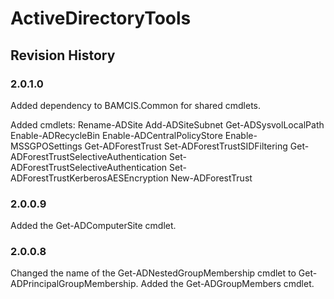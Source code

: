# ActiveDirectoryTools

## Revision History

### 2.0.1.0
Added dependency to BAMCIS.Common for shared cmdlets.

Added cmdlets:
		Rename-ADSite
		Add-ADSiteSubnet
		Get-ADSysvolLocalPath
		Enable-ADRecycleBin
		Enable-ADCentralPolicyStore
		Enable-MSSGPOSettings
		Get-ADForestTrust
		Set-ADForestTrustSIDFiltering
		Get-ADForestTrustSelectiveAuthentication
		Set-ADForestTrustSelectiveAuthentication
		Set-ADForestTrustKerberosAESEncryption
		New-ADForestTrust

### 2.0.0.9
Added the Get-ADComputerSite cmdlet.

### 2.0.0.8
Changed the name of the Get-ADNestedGroupMembership cmdlet to Get-ADPrincipalGroupMembership. Added the Get-ADGroupMembers cmdlet.